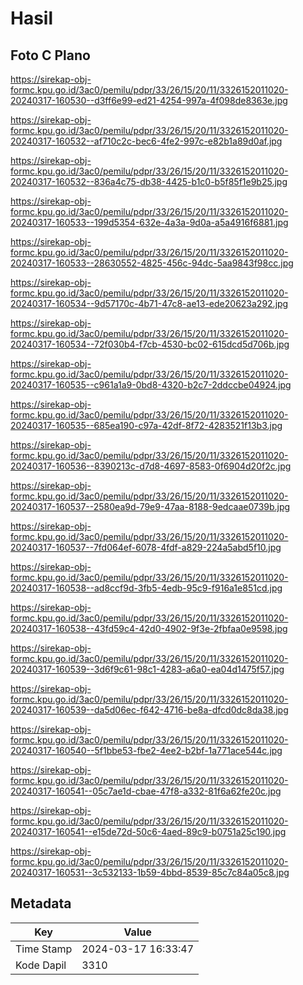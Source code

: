 # Hasil

## Foto C Plano

https://sirekap-obj-formc.kpu.go.id/3ac0/pemilu/pdpr/33/26/15/20/11/3326152011020-20240317-160530--d3ff6e99-ed21-4254-997a-4f098de8363e.jpg

https://sirekap-obj-formc.kpu.go.id/3ac0/pemilu/pdpr/33/26/15/20/11/3326152011020-20240317-160532--af710c2c-bec6-4fe2-997c-e82b1a89d0af.jpg

https://sirekap-obj-formc.kpu.go.id/3ac0/pemilu/pdpr/33/26/15/20/11/3326152011020-20240317-160532--836a4c75-db38-4425-b1c0-b5f85f1e9b25.jpg

https://sirekap-obj-formc.kpu.go.id/3ac0/pemilu/pdpr/33/26/15/20/11/3326152011020-20240317-160533--199d5354-632e-4a3a-9d0a-a5a4916f6881.jpg

https://sirekap-obj-formc.kpu.go.id/3ac0/pemilu/pdpr/33/26/15/20/11/3326152011020-20240317-160533--28630552-4825-456c-94dc-5aa9843f98cc.jpg

https://sirekap-obj-formc.kpu.go.id/3ac0/pemilu/pdpr/33/26/15/20/11/3326152011020-20240317-160534--9d57170c-4b71-47c8-ae13-ede20623a292.jpg

https://sirekap-obj-formc.kpu.go.id/3ac0/pemilu/pdpr/33/26/15/20/11/3326152011020-20240317-160534--72f030b4-f7cb-4530-bc02-615dcd5d706b.jpg

https://sirekap-obj-formc.kpu.go.id/3ac0/pemilu/pdpr/33/26/15/20/11/3326152011020-20240317-160535--c961a1a9-0bd8-4320-b2c7-2ddccbe04924.jpg

https://sirekap-obj-formc.kpu.go.id/3ac0/pemilu/pdpr/33/26/15/20/11/3326152011020-20240317-160535--685ea190-c97a-42df-8f72-4283521f13b3.jpg

https://sirekap-obj-formc.kpu.go.id/3ac0/pemilu/pdpr/33/26/15/20/11/3326152011020-20240317-160536--8390213c-d7d8-4697-8583-0f6904d20f2c.jpg

https://sirekap-obj-formc.kpu.go.id/3ac0/pemilu/pdpr/33/26/15/20/11/3326152011020-20240317-160537--2580ea9d-79e9-47aa-8188-9edcaae0739b.jpg

https://sirekap-obj-formc.kpu.go.id/3ac0/pemilu/pdpr/33/26/15/20/11/3326152011020-20240317-160537--7fd064ef-6078-4fdf-a829-224a5abd5f10.jpg

https://sirekap-obj-formc.kpu.go.id/3ac0/pemilu/pdpr/33/26/15/20/11/3326152011020-20240317-160538--ad8ccf9d-3fb5-4edb-95c9-f916a1e851cd.jpg

https://sirekap-obj-formc.kpu.go.id/3ac0/pemilu/pdpr/33/26/15/20/11/3326152011020-20240317-160538--43fd59c4-42d0-4902-9f3e-2fbfaa0e9598.jpg

https://sirekap-obj-formc.kpu.go.id/3ac0/pemilu/pdpr/33/26/15/20/11/3326152011020-20240317-160539--3d6f9c61-98c1-4283-a6a0-ea04d1475f57.jpg

https://sirekap-obj-formc.kpu.go.id/3ac0/pemilu/pdpr/33/26/15/20/11/3326152011020-20240317-160539--da5d06ec-f642-4716-be8a-dfcd0dc8da38.jpg

https://sirekap-obj-formc.kpu.go.id/3ac0/pemilu/pdpr/33/26/15/20/11/3326152011020-20240317-160540--5f1bbe53-fbe2-4ee2-b2bf-1a771ace544c.jpg

https://sirekap-obj-formc.kpu.go.id/3ac0/pemilu/pdpr/33/26/15/20/11/3326152011020-20240317-160541--05c7ae1d-cbae-47f8-a332-81f6a62fe20c.jpg

https://sirekap-obj-formc.kpu.go.id/3ac0/pemilu/pdpr/33/26/15/20/11/3326152011020-20240317-160541--e15de72d-50c6-4aed-89c9-b0751a25c190.jpg

https://sirekap-obj-formc.kpu.go.id/3ac0/pemilu/pdpr/33/26/15/20/11/3326152011020-20240317-160531--3c532133-1b59-4bbd-8539-85c7c84a05c8.jpg


## Metadata

| Key        | Value               |
| ---------- | ------------------- |
| Time Stamp | 2024-03-17 16:33:47 |
| Kode Dapil | 3310                |



